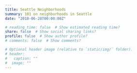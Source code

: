 ```yaml
---
title: Seattle Neighborhoods
summary: 101 on neighborhoods in Seattle
date: "2018-06-28T00:00:00Z"

# reading_time: false  # Show estimated reading time?
share: false  # Show social sharing links?
profile: false  # Show author profile?
# comments: false  # Show comments?

# Optional header image (relative to `static/img/` folder).
# header:
#   caption: ""
#  image: ""
---
```


